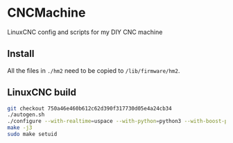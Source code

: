 # CNCMachine

LinuxCNC config and scripts for my DIY CNC machine

## Install

All the files in `./hm2` need to be copied to `/lib/firmware/hm2`.

## LinuxCNC build

```bash
git checkout 750a46e460b612c62d390f317730d05e4a24cb34
./autogen.sh
./configure --with-realtime=uspace --with-python=python3 --with-boost-python=boost_python3-py39 --enable-non-distributable=yes
make -j3
sudo make setuid
```
